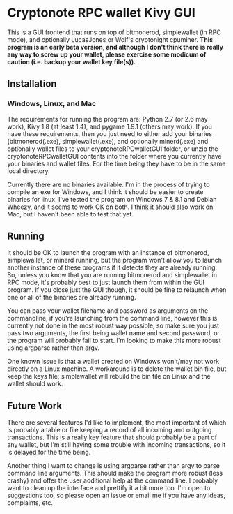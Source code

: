 # Cryptonote RPC wallet Kivy GUI
This is a GUI frontend that runs on top of bitmonerod, simplewallet (in RPC mode), and optionally LucasJones or Wolf's cryptonight cpuminer. **This program is an early beta version, and although I don't think there is really any way to screw up your wallet, please exercise some modicum of caution (i.e. backup your wallet key file(s)).**

## Installation
### Windows, Linux, and Mac
The requirements for running the program are: Python 2.7 (or 2.6 may work), Kivy 1.8 (at least 1.4), and pygame 1.9.1 (others may work). If you have these requirements, then you just need to either add your binaries (bitmonerod(.exe), simplewallet(.exe), and optionally minerd(.exe) and optionally wallet files to your cryptonoteRPCwalletGUI folder, or unzip the cryptonoteRPCwalletGUI contents into the folder where you currently have your binaries and wallet files. For the time being they have to be in the same local directory.

Currently there are no binaries available. I'm in the process of trying to compile an exe for Windows, and I think it should be easier to create binaries for linux. I've tested the program on Windows 7 & 8.1 and Debian Wheezy, and it seems to work OK on both. I think it should also work on Mac, but I haven't been able to test that yet.

## Running
It should be OK to launch the program with an instance of bitmonerod, simplewallet, or minerd running, but the program won't allow you to launch another instance of these programs if it detects they are already running. So, unless you know that you are running bitmonerod and simplewallet in RPC mode, it's probably best to just launch them from within the GUI program. If you close just the GUI though, it should be fine to relaunch when one or all of the binaries are already running.

You can pass your wallet filename and password as arguments on the commandline, if you're launching from the command line, however this is currently not done in the most robust way possible, so make sure you just pass two arguments, the first being wallet name and second password, or the program will probably fail to start. I'm looking to make this more robust using argparse rather than argv.

One known issue is that a wallet created on Windows won't/may not work directly on a Linux machine. A workaround is to delete the wallet bin file, but keep the keys file; simplewallet will rebuild the bin file on Linux and the wallet should work.

## Future Work
There are several features I'd like to implement, the most important of which is probably a table or file keeping a record of all incoming and outgoing transactions. This is a really key feature that should probably be a part of any wallet, but I'm still having some trouble with incoming transactions, so it is delayed for the time being. 

Another thing I want to change is using argparse rather than argv to parse command line arguments. This should make the program more robust (less crashy) and offer the user additional help at the command line. I probably want to clean up the interface and prettify it a bit more too. I'm open to suggestions too, so please open an issue or email me if you have any ideas, complaints, etc.
